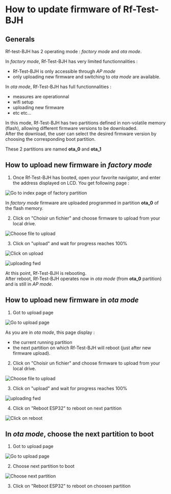 # How to update firmware of Rf-Test-BJH

## Generals

Rf-test-BJH has 2 operating mode : _factory mode_ and _ota mode_.   


In _factory mode_, Rf-Test-BJH has very limited functionnalities : 
  - Rf-Test-BJH is only accessible through _AP mode_ 
  - only uploading new firmware and switching to _ota mode_ are available.  


In _ota mode_, Rf-Test-BJH has full functionnalities : 
  - measures are operationnal
  - wifi setup
  - uploading new firmware
  - etc etc...  

In this mode, Rf-Test-BJH has two partitions defined in non-volatile memory (flash), allowing different firmware versions to be downloaded.  
After the download, the user can select the desired firmware version by choosing the corresponding boot partition.  

These 2 partitions are named **ota_0** and **ota_1**


## How to upload new firmware in _factory mode_  

1. Once Rf-Test-BJH has booted, open your favorite navigator, and enter the address displayed on LCD. You get following page :  

![Go to index page of factory partition](./factory_boot.png)

In _factory mode_ firmware are uploaded programmed in partition **ota_0** of the flash memory.  


2. Click on "Choisir un fichier" and choose firmware to upload from your local drive.

![Choose file to upload](./choose_file_bin.gif)

3. Click on "upload" and wait for progress reaches 100%

![Click on upload](./click_on_upload.png)

![uploading fwd](./uploading.gif)


At this point, Rf-Test-BJH is rebooting.    
After reboot, Rf-Test-BJH operates now in _ota mode_ (from **ota_0** partition) and is still in _AP mode_.   

## How to upload new firmware in _ota mode_  

1. Got to upload page  

![Go to upload page](./go_to_upload.gif)

As you are in _ota mode_, this page display : 
  - the current running partition
  - the next partition on which Rf-Test-BJH will reboot (just after new firmware upload).

2. Click on "Choisir un fichier" and choose firmware to upload from your local drive.

![Choose file to upload](./choose_file_bin2.gif)


3. Click on "upload" and wait for progress reaches 100%

![uploading fwd](./uploading2.gif)


4. Click on "Reboot ESP32" to reboot on next partition

![Click on reboot](./click_on_reboot.png)


## In _ota mode_, choose the next partition to boot

1. Got to upload page  

![Go to upload page](./go_to_upload.gif)

2. Choose next partition to boot

![Choose next partition](./choose_next_partition.png)

3. Click on "Reboot ESP32" to reboot on choosen partition
